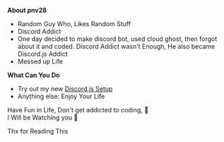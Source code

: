 **About pnv28**

- Random Guy Who, Likes Random Stuff
- Discord Addict
- One day decided to make discord bot, used cloud ghost, then forgot about it and coded. Discord Addict wasn't Enough, He also became Discord.js Addict
- Messed up Life

**What Can You Do**

- Try out my new [Discord.js Setup](https://github.com/pnv28/djs-setup)
- Anything else: Enjoy Your Life

Have Fun in Life, Don't get addicted to coding, 👋  
I Will be Watching you 👀

Thx for Reading This
